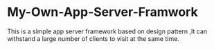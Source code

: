 # My-Own-App-Server-Framwork
This is a simple app server  framework based on design pattern ,It can withstand a large number of clients to visit at the same time.
